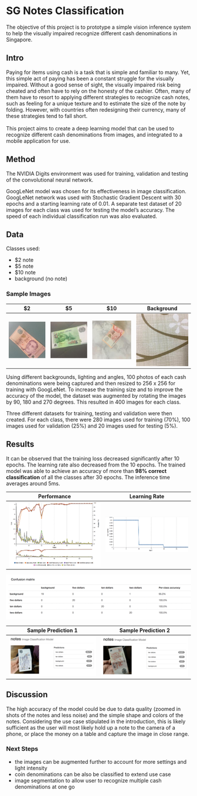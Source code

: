 # SG Notes Classification
The objective of this project is to prototype a simple vision inference system to help the visually impaired recognize different cash denominations in Singapore.

## Intro
Paying for items using cash is a task that is simple and familiar to many. Yet, this simple act of paying has been a constant struggle for the visually impaired. Without a good sense of sight, the visually impaired risk being cheated and often have to rely on the honesty of the cashier. Often, many of them have to resort to applying different strategies to recognize cash notes, such as feeling for a unique texture and to estimate the size of the note by folding. However, with countries often redesigning their currency, many of these strategies tend to fall short.<br><br>
This project aims to create a deep learning model that can be used to recognize different cash denominations from images, and integrated to a mobile application for use.  

## Method
The NVIDIA Digits environment was used for training, validation and testing of the convolutional neural network. 

GoogLeNet model was chosen for its effectiveness in image classification. GoogLeNet network was used with Stochastic Gradient Descent with 30 epochs and a starting learning rate of 0.01. A separate test dataset of 20 images for each class was used for testing the model’s accuracy. The speed of each individual classification run was also evaluated. 

## Data
Classes used: 
- $2 note
- $5 note 
- $10 note 
- background (no note)

### Sample Images
$2            |  $5 | $10 | Background
:-------------:|:-----------:| :-------------:|:-----------:
![two](data/two_dollars/IMG_8462.JPG) | ![five](data/five_dollars/IMG_8544.JPG) | ![ten](data/ten_dollars/IMG_8380.JPG)  |  ![background](data/background/IMG_8802.JPG)


Using different backgrounds, lighting and angles, 100 photos of each cash denominations were being captured and then resized to 256 x 256 for training with GoogLeNet. To increase the training size and to improve the accuracy of the model, the dataset was augmented by rotating the images by 90, 180 and 270 degrees. This resulted in 400 images for each class. 

Three different datasets for training, testing and validation were then created. For each class, there were 280 images used for training (70%), 100 images used for validation (25%) and 20 images used for testing (5%). 

## Results
It can be observed that the training loss decreased significantly after 10 epochs. The learning rate also decreased from the 10 epochs. The trained model was able to achieve an accuracy of more than **98% correct classification** of all the classes after 30 epochs. The inference time averages around 5ms.

Performance  |  Learning Rate 
:-------------:|:-----------:
![performance](results/performance.png)  |  ![learning-rate](results/learning_rate.png)

![confusion-matrix](results/confusion_matrix.png)

Sample Prediction 1  |  Sample Prediction 2 
:-------------:|:-----------:
![prediction1](results/prediction1.png)  |  ![prediction2](results/prediction2.png)

## Discussion
The high accuracy of the model could be due to data quality (zoomed in shots of the notes and less noise) and the simple shape and colors of the notes. Considering the use case stipulated in the introduction, this is likely sufficient as the user will most likely hold up a note to the camera of a phone, or place the money on a table and capture the image in close range.<br>
### Next Steps
- the images can be augmented further to account for more settings and light intensity
- coin denominations can be also be classified to extend use case
- image segmentation to allow user to recognize multiple cash denominations at one go
